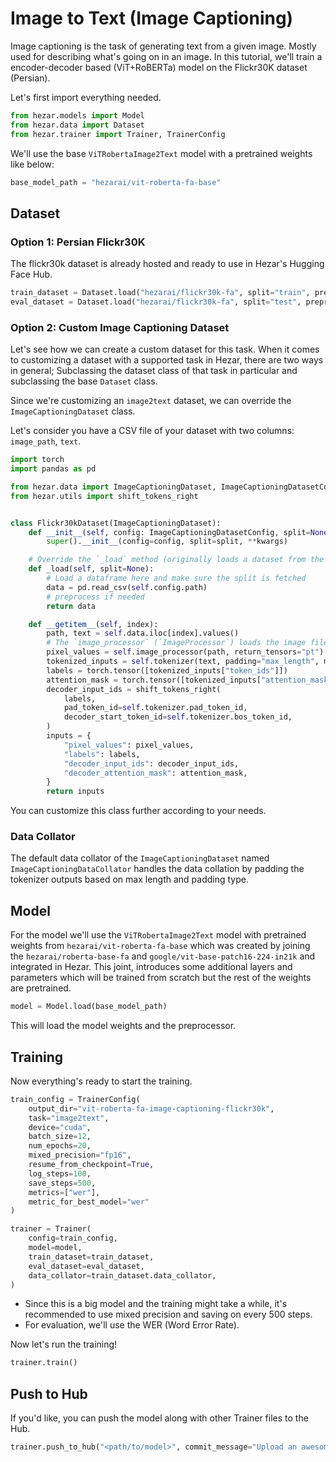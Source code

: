 # Image to Text (Image Captioning)

Image captioning is the task of generating text from a given image. Mostly used for describing what's going on in an
image. In this tutorial, we'll train a encoder-decoder based (ViT+RoBERTa) model on the Flickr30K dataset (Persian).

Let's first import everything needed.
```python
from hezar.models import Model
from hezar.data import Dataset
from hezar.trainer import Trainer, TrainerConfig
```
We'll use the base `ViTRobertaImage2Text` model with a pretrained weights like below:
```python
base_model_path = "hezarai/vit-roberta-fa-base"
```

## Dataset

### Option 1: Persian Flickr30K 
The flickr30k dataset is already hosted and ready to use in Hezar's Hugging Face Hub.

```python
train_dataset = Dataset.load("hezarai/flickr30k-fa", split="train", preprocessor=base_model_path, max_length=128)
eval_dataset = Dataset.load("hezarai/flickr30k-fa", split="test", preprocessor=base_model_path, max_length=128)
```
### Option 2: Custom Image Captioning Dataset
Let's see how we can create a custom dataset for this task. When it comes to customizing a dataset with a supported task in Hezar,
there are two ways in general; Subclassing the dataset class of that task in particular and subclassing the base `Dataset`
class. 

Since we're customizing an `image2text` dataset, we can override the `ImageCaptioningDataset` class.

Let's consider you have a CSV file of your dataset with two columns: `image_path`, `text`.

```python
import torch
import pandas as pd

from hezar.data import ImageCaptioningDataset, ImageCaptioningDatasetConfig
from hezar.utils import shift_tokens_right


class Flickr30kDataset(ImageCaptioningDataset):
    def __init__(self, config: ImageCaptioningDatasetConfig, split=None, **kwargs):
        super().__init__(config=config, split=split, **kwargs)

    # Override the `_load` method (originally loads a dataset from the Hub) to load the csv file
    def _load(self, split=None):
        # Load a dataframe here and make sure the split is fetched
        data = pd.read_csv(self.config.path)
        # preprocess if needed
        return data

    def __getitem__(self, index):
        path, text = self.data.iloc[index].values()
        # The `image_processor` (`ImageProcessor`) loads the image file and processes it base on it's config
        pixel_values = self.image_processor(path, return_tensors="pt")["pixel_values"]
        tokenized_inputs = self.tokenizer(text, padding="max_length", max_length=self.config.max_length)
        labels = torch.tensor([tokenized_inputs["token_ids"]])
        attention_mask = torch.tensor([tokenized_inputs["attention_mask"]])
        decoder_input_ids = shift_tokens_right(
            labels,
            pad_token_id=self.tokenizer.pad_token_id,
            decoder_start_token_id=self.tokenizer.bos_token_id,
        )
        inputs = {
            "pixel_values": pixel_values,
            "labels": labels,
            "decoder_input_ids": decoder_input_ids,
            "decoder_attention_mask": attention_mask,
        }
        return inputs
```

You can customize this class further according to your needs.

### Data Collator
The default data collator of the `ImageCaptioningDataset` named `ImageCaptioningDataCollator` handles the data collation
by padding the tokenizer outputs based on max length and padding type.

## Model
For the model we'll use the `ViTRobertaImage2Text` model with pretrained weights from `hezarai/vit-roberta-fa-base` 
which was created by joining the `hezarai/roberta-base-fa` and `google/vit-base-patch16-224-in21k` and integrated in Hezar.
This joint, introduces some additional layers and parameters which will be trained from scratch but the rest of the
weights are pretrained.

```python
model = Model.load(base_model_path)
```
This will load the model weights and the preprocessor.


## Training
Now everything's ready to start the training.

```python
train_config = TrainerConfig(
    output_dir="vit-roberta-fa-image-captioning-flickr30k",
    task="image2text",
    device="cuda",
    batch_size=12,
    num_epochs=20,
    mixed_precision="fp16",
    resume_from_checkpoint=True,
    log_steps=100,
    save_steps=500,
    metrics=["wer"],
    metric_for_best_model="wer"
)

trainer = Trainer(
    config=train_config,
    model=model,
    train_dataset=train_dataset,
    eval_dataset=eval_dataset,
    data_collator=train_dataset.data_collator,
)
```
- Since this is a big model and the training might take a while, it's recommended to use mixed precision and saving on every 500 steps. 
- For evaluation, we'll use the WER (Word Error Rate).

Now let's run the training!
```python
trainer.train()
```

## Push to Hub
If you'd like, you can push the model along with other Trainer files to the Hub.
```python
trainer.push_to_hub("<path/to/model>", commit_message="Upload an awesome image captioning model!")
```